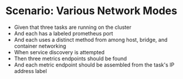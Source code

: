 # Scenario: Various Network Modes

- Given that three tasks are running on the cluster
- And each has a labeled prometheus port
- And each uses a distinct method from among host, bridge, and container networking
- When service discovery is attempted
- Then three metrics endpoints should be found
- And each metric endpoint should be assembled from the task's IP address label
